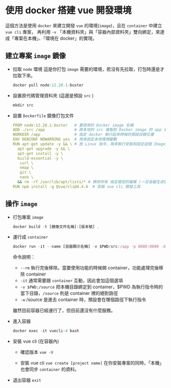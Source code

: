 # 使用 docker 搭建 vue 開發環境
這個方法是使用 `docker` 來建立開發 `vue` 的環境(`image`)，且在 `container` 中建立 `vue cli` 專案，
再利用 `-v` 「本機資料夾」與「容器內部資料夾」雙向綁定，來達成「專案在本機」、「環境在 docker」的實現。

## 建立專案 `image` 鏡像

- 拉取 `node` 環境
  這是你打包 `image` 需要的環境，若沒有先拉取，打包時還是才拉取下來。

  ```js
  docker pull node:12.20.1-buster
  ```

- 設置原代碼管理資料夾 (這邊是預設 `src` )

  ```js
  mkdir src
  ```

- 設置 `Dockerfile` 鏡像打包文件

  ```yml
  FROM node:12.20.1-buster   # 要使用的 Docker image 名稱
  ADD ./src /app             # 將本地的 src 複製到 Docker image 的 app 資料夾之下
  WORKDIR /app               # 指定 docker 執行起來時候的預設目錄位置
  ENV DEBCONF NOWARNING yes  # 用來設定本地環境變數
  RUN apt-get update -y && \ # 放 Linux 指令，用來執行安裝和設定這個 Image 需要的東西
    apt-get upgrade -y && \
    apt-get install -y \
    build-essential -y \
     curl \
     nmap \
     git \
     nano \
    && rm -rf /var/lib/apt/lists/* # 移除所有 指定路徑的檔案 (一旦容器生成後，就移除)
  RUN npm install -g @vue/cli@4.4.6  # 安裝 vue cli 開發工具
  ```

## 操作 `image`

- 打包專案 `image`

  ```js
  docker build -t [鏡像文件名稱]:[版本號] .
  ```

- 運行成 `container`

  ```js
  docker run -it --name [容器顯示名稱] -v $PWD/src:/app -p 8080:8080 -d [版本名稱]:[版號]
  ```
  命令說明：
  - `--rm` 執行完後移除。當要使用功能的時候開 container，功能處理完後移除 container
  - `-it` 通常需要跟 `container` 互動，因此會加這個選項
  - `-v $PWD:/source` 把本機目錄綁定到 container，$PWD 為執行指令時的當下目錄，`/source` 則是 container 裡的絕對路徑
  - `-w` /source 是進去 container 時，預設會在哪個路徑下執行指令

  雖然目前容器已經運行了，但目前還沒有什麼服務。

- 進入容器

  ```js
  docker exec -it vuecli-4 bash
  ```

- 安裝 vue cli (在容器內)

  - 確認版本 `vue -V`

  - 安裝 vue cli `vue create [project name]`
    在你安裝專案的同時，「本機」也會同步 `container` 的資料。

- 退出容器 `exit`
